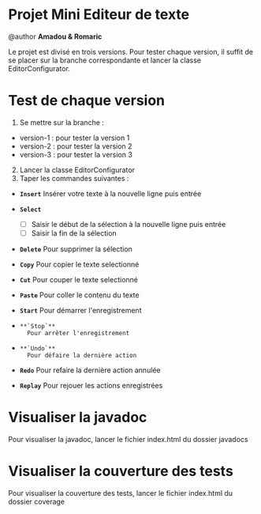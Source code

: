 # Projet Mini Editeur de texte
@author **Amadou & Romaric**

Le projet est divisé en trois versions. Pour tester chaque version, il suffit de se placer sur
la branche correspondante et lancer la classe EditorConfigurator.

# Test de chaque version

1.  Se mettre sur la branche :
- version-1 : pour tester la version 1
- version-2 : pour tester la version 2
- version-3 : pour tester la version 3
2. Lancer la classe EditorConfigurator
3. Taper les commandes suivantes :
  
-   **`Insert`** 
        Insérer votre texte à la nouvelle ligne puis entrée
 
-    **`Select`** 
        - [ ] Saisir le début de la sélection à la nouvelle ligne puis entrée
        - [ ] Saisir la fin de la sélection 

-    **`Delete`** 
        Pour supprimer la sélection
 
-    **`Copy`**
        Pour copier le texte selectionné
 
-    **`Cut`** 
        Pour couper le texte selectionné
 
-    **`Paste`** 
        Pour coller le contenu du texte
 
-    **`Start`** 
        Pour démarrer l'enregistrement

-     **`Stop`** 
        Pour arrêter l'enregistrement

-     **`Undo`** 
        Pour défaire la dernière action
 
-    **`Redo`** 
        Pour refaire la dernière action annulée
 
-    **`Replay`** 
        Pour rejouer les actions enregistrées
    

# Visualiser la javadoc
Pour visualiser la javadoc, lancer le fichier index.html du dossier javadocs

# Visualiser la couverture des tests
Pour visualiser la couverture des tests, lancer le fichier index.html du dossier coverage

